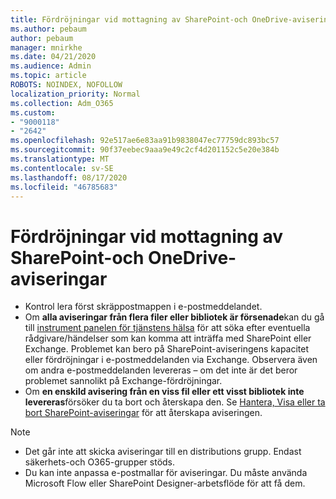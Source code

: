 ```yaml
---
title: Fördröjningar vid mottagning av SharePoint-och OneDrive-aviseringar
ms.author: pebaum
author: pebaum
manager: mnirkhe
ms.date: 04/21/2020
ms.audience: Admin
ms.topic: article
ROBOTS: NOINDEX, NOFOLLOW
localization_priority: Normal
ms.collection: Adm_O365
ms.custom:
- "9000118"
- "2642"
ms.openlocfilehash: 92e517ae6e83aa91b9838047ec77759dc893bc57
ms.sourcegitcommit: 90f37eebec9aaa9e49c2cf4d201152c5e20e384b
ms.translationtype: MT
ms.contentlocale: sv-SE
ms.lasthandoff: 08/17/2020
ms.locfileid: "46785683"
---
```

# <a name="delays-in-receiving-sharepoint-and-onedrive-alerts"></a>Fördröjningar vid mottagning av SharePoint-och OneDrive-aviseringar

- Kontrol lera först skräppostmappen i e-postmeddelandet.
- Om **alla aviseringar från flera filer eller bibliotek är försenade**kan du gå till [instrument panelen för tjänstens hälsa](https://portal.office.com/adminportal/home?ref=/servicehealth) för att söka efter eventuella rådgivare/händelser som kan komma att inträffa med SharePoint eller Exchange. Problemet kan bero på SharePoint-aviseringens kapacitet eller fördröjningar i e-postmeddelanden via Exchange. Observera även om andra e-postmeddelanden levereras – om det inte är det beror problemet sannolikt på Exchange-fördröjningar.
- Om **en enskild avisering från en viss fil eller ett visst bibliotek inte levereras**försöker du ta bort och återskapa den. Se [Hantera, Visa eller ta bort SharePoint-aviseringar](https://support.microsoft.com/office/99dfb19c-9a90-4a8c-aba1-aa8c8afb0de2) för att återskapa aviseringen.

> [!NOTE]
> - Det går inte att skicka aviseringar till en distributions grupp. Endast säkerhets-och O365-grupper stöds.
> - Du kan inte anpassa e-postmallar för aviseringar. Du måste använda Microsoft Flow eller SharePoint Designer-arbetsflöde för att få dem.
